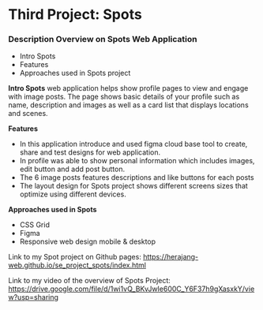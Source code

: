 # Third Project: Spots

### Description Overview on Spots Web Application

- Intro Spots
- Features
- Approaches used in Spots project

**Intro Spots**
web application helps show profile pages to view and engage with image posts.
The page shows basic details of your profile such as name, description and images
as well as a card list that displays locations and scenes.

**Features**

- In this application introduce and used figma cloud base tool to create, share and test designs for web application.
- In profile was able to show personal information which includes images, edit button and add post button.
- The 6 image posts features descriptions and like buttons for each posts
- The layout design for Spots project shows different screens sizes that optimize using different devices.

**Approaches used in Spots**

- CSS Grid
- Figma
- Responsive web design mobile & desktop

Link to my Spot project on Github pages:
https://herajang-web.github.io/se_project_spots/index.html

Link to my video of the overview of Spots Project:
https://drive.google.com/file/d/1wi1vQ_BKvJwIe600C_Y6F37h9gXasxkY/view?usp=sharing
